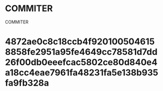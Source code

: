 # COMMITER
COMMITER






# 4872ae0c8c18ccb4f9201005046158858fe2951a95fe4649cc78581d7dd26f00db0eeefcac5802ce80d840e4a18cc4eae7961fa48231fa5e138b935fa9fb328a
